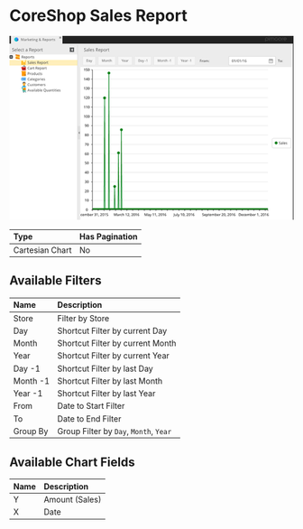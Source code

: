 # CoreShop Sales Report

![Sales Report](img/sales.png)

| Type | Has Pagination |
|:-----|:-----------|
| Cartesian Chart | No |

## Available Filters

| Name | Description |
|:-----|:------------|
| Store | Filter by Store |
| Day | Shortcut Filter by current Day |
| Month | Shortcut Filter by current Month |
| Year | Shortcut Filter by current Year |
| Day -1 | Shortcut Filter by last Day |
| Month -1 | Shortcut Filter by last Month |
| Year -1 | Shortcut Filter by last Year |
| From | Date to Start Filter |
| To | Date to End Filter |
| Group By | Group Filter by `Day`, `Month`, `Year` |

## Available Chart Fields

| Name | Description |
|:-----|:------------|
| Y | Amount (Sales) |
| X | Date |

